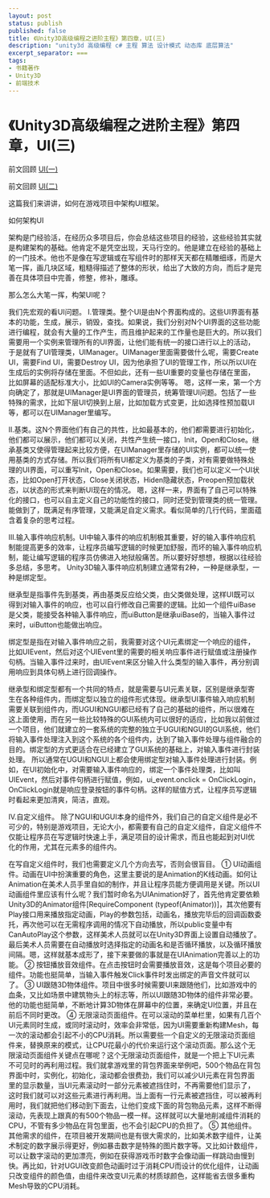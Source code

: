 ```yaml
---
layout: post
status: publish
published: false
title: 《Unity3D高级编程之进阶主程》第四章，UI(三)
description: "unity3d 高级编程 c# 主程 算法 设计模式 动态库 底层算法"
excerpt_separator: ===
tags:
- 书籍著作
- Unity3D
- 前端技术
---
```


# 《Unity3D高级编程之进阶主程》第四章，UI(三)

前文回顾 [UI(一)]()

前文回顾 [UI(二)]()

这篇我们来讲讲，如何在游戏项目中架构UI框架。

如何架构UI

架构是门经验活，在经历众多项目后，你会总结这些项目的经验，这些经验其实就是构建架构的基础。他肯定不是凭空出现，天马行空的。他是建立在经验的基础上的一门技术。他也不是像在写逻辑或在写组件时的那样天天都在精雕细琢，而是大笔一挥，画几块区域，粗糙得描述了整体的形状，给出了大致的方向，而后才是完善在具体项目中完善，修整，修补，雕琢。

那么怎么大笔一挥，构架UI呢？

我们先宏观的看UI问题。
Ⅰ.管理类。整个UI是由N个界面构成的。这些UI界面有基本的功能，生成，展示，销毁，查找。如果说，我们分别对N个UI界面的这些功能进行编程，就会有大量的工作产生，而且维护起来的工作量也是巨大的。所以我们需要用一个实例来管理所有的UI界面，让他们能有统一的接口进行以上的活动，于是就有了UI管理类，UIManager。UIManager里面需要做什么呢，需要Create UI，需要Find UI，需要Destroy UI，因为他承担了UI的管理工作，所以所以UI在生成后的实例将存储在里面。不但如此，还有一些UI重要的变量也存储在里面，比如屏幕的适配标准大小，比如UI的Camera实例等等。
嗯，这样一来，第一个方向确定了，那就是UIManager是UI界面的管理员，统筹管理UI问题。包括了一些特殊的需求，比如下层UI切换到上层，比如加载方式变更，比如选择性预加载UI等，都可以在UIManager里编写。

Ⅱ.基类。这N个界面他们有自己的共性，比如最基本的，他们都需要进行初始化，他们都可以展示，他们都可以关闭，共性产生统一接口，Init，Open和Close。继承基类又使得管理起来比较方便，在UIManager里存储的UI实例，都可以统一使用基类的方式存储。所以我们将所有UI都定义为基类的子类，对有需要做特殊处理的UI界面，可以重写Init，Open和Close。如果需要，我们也可以定义一个UI状态，比如Open打开状态，Close关闭状态，Hiden隐藏状态，Preopen预加载状态，以状态的形式来判断UI现在的情况。
嗯，这样一来，界面有了自己可以特殊化的接口，也可以自主定义自己的功能性的接口，同时还受到管理类的统一管理。能做到了，既满足有序管理，又能满足自定义需求。看似简单的几行代码，里面蕴含着复杂的思考过程。

Ⅲ.输入事件响应机制。UI中输入事件的响应机制极其重要，好的输入事件响应机制能提高更多的效率，让程序员编写逻辑的时候更加舒服，而坏的输入事件响应机制，能让编写逻辑的程序员仿佛进入地狱般痛苦。所以要好好想想，根据以往经验多总结，多思考。
Unity3D输入事件响应机制建立通常有2种，一种是继承型，一种是绑定型。

继承型是指事件先到基类，再由基类反应给父类，由父类做处理，这样UI既可以得到对输入事件的响应，也可以自行修改自己需要的逻辑。比如一个组件uiBase是父类，能接受各种输入事件响应，而uiButton是继承uiBase的，当输入事件过来时，uiButton也能做出响应。

绑定型是指在对输入事件响应之前，我需要对这个UI元素绑定一个响应的组件，比如UIEvent，然后对这个UIEvent里的需要的相关响应事件进行赋值或注册操作句柄。当输入事件过来时，由UIEvent来区分输入什么类型的输入事件，再分别调用响应到具体句柄上进行回调操作。

继承型和绑定型都有一个共同的特点，就是需要与UI元素关联，区别是继承型寄生在各种组件内，而绑定型以独立的组件形式体现。继承型UI事件输入响应机制需要关联到组件内，而UGUI和NGUI都已经有了自己的基础的组件，所以很难在这上面使用，而在另一些比较特殊的GUI系统内可以很好的适应，比如我以前做过一个项目，他们就建立的一套系统的完整的独立于UGUI和NGUI的GUI系统，他们将输入事件处理注入到这个系统的各个组件内，达到了输入事件处理与组件融合的目的。绑定型的方式更适合在已经建立了GUI系统的基础上，对输入事件进行封装处理。
所以通常在UGUI和NGUI上都会使用绑定型对输入事件处理进行封装。例如，在UI初始化中，对需要输入事件响应的，绑定一个事件处理类，比如叫UIEvent，然后对事件句柄进行赋值，例如，ui_event.onclick = OnClickLogin，OnClickLogin就是响应登录按钮的事件句柄。这样的赋值方式，让程序员写逻辑时看起来更加清爽，简洁，直观。

Ⅳ.自定义组件。
除了NGUI和UGUI本身的组件外，我们自己的自定义组件是必不可少的，特别是游戏项目，无论大小，都需要有自己的自定义组件，自定义组件不仅能让程序员在写逻辑时快速上手，满足项目的设计需求，而且也能起到对UI优化的作用，尤其在元素多的组件内。

在写自定义组件时，我们也需要定义几个方向去写，否则会很盲目。
①	UI动画组件。动画在UI中扮演重要的角色，这里主要说的是Animation的K线动画。如何让Animation在美术人员手里自如的制作，并且让程序员能方便调用是关键。所以UI动画组件里应该有什么呢？我们暂时命名为UIAnimation好了，首先他肯定要依赖Unity3D的Animator组件[RequireComponent (typeof(Animator))]，其次他要有Play接口用来播放指定动画，Play的参数包括，动画名，播放完毕后的回调函数委托，再次他可以在无需程序调用的情况下自动播放，所以public变量中有CanAutoPlay这个参数，这样美术人员就可以在Unity3D界面上设置自动播放了。最后美术人员需要在自动播放时选择指定的动画名和是否循环播放，以及循环播放间隔。嗯，这样就基本成形了，接下来要做的事就是在UIAnimation完善以上的功能。
②	按钮播放音效组件。在点击按钮时会需要播放音效，这是每个项目必要的组件。功能也挺简单，当输入事件触发Click事件时发出绑定的声音文件就可以了。
③	UI跟随3D物体组件。项目中很多时候需要UI来跟随他们，比如游戏中的血条，又比如场景中建筑物头上的标志等，所以UI跟随3D物体的组件非常必要。他的功能也挺简单，不断地计算3D物体在屏幕中的位置，来确定UI位置，并且在前后不同时更改。
④	无限滚动页面组件。在可以滚动的菜单栏里，如果有几百个UI元素同时生成，或同时滚动时，效率会非常低，因为UI需要重新构建Mesh，每一次的滚动都会引起不小的CPU消耗。所以需要些一个自定义的无限滚动页面组件来，替换原来的模式，让CPU花最小的代价来运行这个滚动页面。那么这个无限滚动页面组件关键点在哪呢？这个无限滚动页面组件，就是一个把上下UI元素不可见时的再利用过程。我们就拿游戏里的背包界面来举例吧，500个物品在背包界面中时，实例化，初始化，滚动都会很费劲，我们可以减少UI元素在背包界面里的显示数量，当UI元素滚动时一部分元素被遮挡住时，不再需要他们显示了，这时我们就可以对这些元素进行再利用。当上面有一行元素被遮挡住，可以被再利用时，我们就把他们移动到下面去，让他们变成下面的背包物品元素，这样不断得滚动，先表现上跟真的有500个物品一模一样。这样就可以大量地削减组件消耗的CPU，不管有多少物品在背包里面，也不会引起CPU的负担了。
⑤	其他组件。其他需求的组件，在项目被开发期间也是有很大需求的，比如美术数字组件，让美术制定的数字展示得更好，例如暴击数字是特殊的图片数字等。又比如计数组件，可以让数字滚动的更加漂亮，例如在获得游戏币时数字会像动画一样跳动由慢到快。再比如，针对UGUI改变颜色动画时过于消耗CPU而设计的优化组件，让动画只改变组件的颜色值，由组件来改变UI元素的材质球颜色，这样能省去很多重构Mesh导致的CPU消耗。
